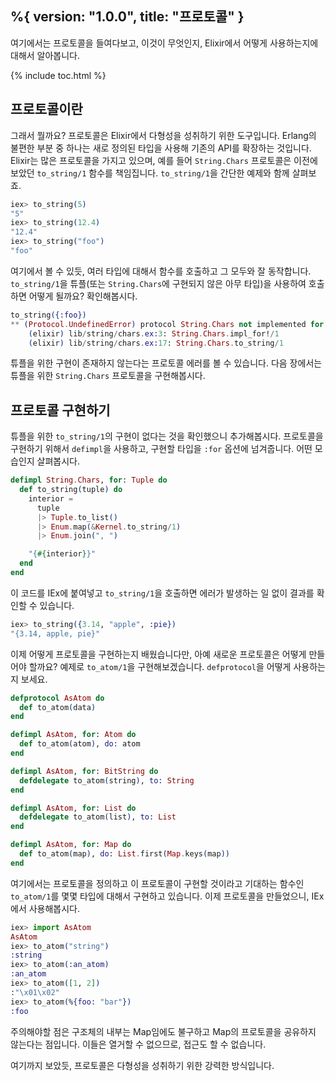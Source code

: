 %{
  version: "1.0.0",
  title: "프로토콜"
}
---

여기에서는 프로토콜을 들여다보고, 이것이 무엇인지, Elixir에서 어떻게 사용하는지에 대해서 알아봅니다.

{% include toc.html %}

## 프로토콜이란

그래서 뭘까요?
프로토콜은 Elixir에서 다형성을 성취하기 위한 도구입니다.
Erlang의 불편한 부분 중 하나는 새로 정의된 타입을 사용해 기존의 API를 확장하는 것입니다.
Elixir는 많은 프로토콜을 가지고 있으며, 예를 들어 `String.Chars` 프로토콜은 이전에 보았던 `to_string/1` 함수를 책임집니다.
`to_string/1`을 간단한 예제와 함께 살펴보죠.

```elixir
iex> to_string(5)
"5"
iex> to_string(12.4)
"12.4"
iex> to_string("foo")
"foo"
```

여기에서 볼 수 있듯, 여러 타입에 대해서 함수를 호출하고 그 모두와 잘 동작합니다.
`to_string/1`을 튜플(또는 `String.Chars`에 구현되지 않은 아무 타입)을 사용하여 호출하면 어떻게 될까요?
확인해봅시다.

```elixir
to_string({:foo})
** (Protocol.UndefinedError) protocol String.Chars not implemented for {:foo}
    (elixir) lib/string/chars.ex:3: String.Chars.impl_for!/1
    (elixir) lib/string/chars.ex:17: String.Chars.to_string/1
```

튜플을 위한 구현이 존재하지 않는다는 프로토콜 에러를 볼 수 있습니다.
다음 장에서는 튜플을 위한 `String.Chars` 프로토콜을 구현해봅시다.

## 프로토콜 구현하기

튜플을 위한 `to_string/1`의 구현이 없다는 것을 확인했으니 추가해봅시다.
프로토콜을 구현하기 위해서 `defimpl`을 사용하고, 구현할 타입을 `:for` 옵션에 넘겨줍니다.
어떤 모습인지 살펴봅시다.

```elixir
defimpl String.Chars, for: Tuple do
  def to_string(tuple) do
    interior =
      tuple
      |> Tuple.to_list()
      |> Enum.map(&Kernel.to_string/1)
      |> Enum.join(", ")

    "{#{interior}}"
  end
end
```

이 코드를 IEx에 붙여넣고 `to_string/1`을 호출하면 에러가 발생하는 일 없이 결과를 확인할 수 있습니다.

```elixir
iex> to_string({3.14, "apple", :pie})
"{3.14, apple, pie}"
```

이제 어떻게 프로토콜을 구현하는지 배웠습니다만, 아예 새로운 프로토콜은 어떻게 만들어야 할까요?
예제로 `to_atom/1`을 구현해보겠습니다.
`defprotocol`을 어떻게 사용하는지 보세요.

```elixir
defprotocol AsAtom do
  def to_atom(data)
end

defimpl AsAtom, for: Atom do
  def to_atom(atom), do: atom
end

defimpl AsAtom, for: BitString do
  defdelegate to_atom(string), to: String
end

defimpl AsAtom, for: List do
  defdelegate to_atom(list), to: List
end

defimpl AsAtom, for: Map do
  def to_atom(map), do: List.first(Map.keys(map))
end
```

여기에서는 프로토콜을 정의하고 이 프로토콜이 구현할 것이라고 기대하는 함수인 `to_atom/1`를 몇몇 타입에 대해서 구현하고 있습니다.
이제 프로토콜을 만들었으니, IEx에서 사용해봅시다.

```elixir
iex> import AsAtom
AsAtom
iex> to_atom("string")
:string
iex> to_atom(:an_atom)
:an_atom
iex> to_atom([1, 2])
:"\x01\x02"
iex> to_atom(%{foo: "bar"})
:foo
```

주의해야할 점은 구조체의 내부는 Map임에도 불구하고 Map의 프로토콜을 공유하지 않는다는 점입니다. 이들은 열거할 수 없으므로, 접근도 할 수 없습니다.

여기까지 보았듯, 프로토콜은 다형성을 성취하기 위한 강력한 방식입니다.
